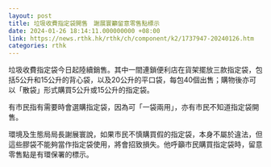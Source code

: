 ```yaml
---
layout: post
title: 垃圾收費指定袋開售　謝展寰籲留意零售點標示
date: 2024-01-26 18:14:11.000000000 +08:00
link: https://news.rthk.hk/rthk/ch/component/k2/1737947-20240126.htm
categories: rthk
---
```


垃圾收費指定袋今日起陸續銷售。其中一間連鎖便利店在貨架擺放三款指定袋，包括5公升和15公升的背心袋，以及20公升的平口袋，每包40個出售；購物後亦可以「散袋」形式購買5公升或15公升的指定袋。

有市民指有需要時會選購指定袋，因為可「一袋兩用」，亦有市民不知道指定袋開售。

環境及生態局局長謝展寰說，如果市民不慎購買假的指定袋，本身不屬於違法，但這些膠袋不能夠當作指定袋使用，將會招致損失。他呼籲市民購買指定袋時，留意零售點是有環保署的標示。
